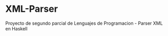 XML-Parser
==========

Proyecto de segundo parcial de Lenguajes de Programacion - Parser XML en Haskell

